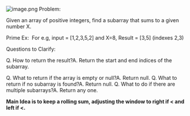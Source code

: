 ![image.png](../../../../_resources/image-4.png)
Problem:

Given an array of positive integers, find a subarray that sums to a given number X.

Prime Ex:  For e.g, input = \[1,2,3,5,2\] and X=8, Result = \[3,5\] (indexes 2,3)

Questions to Clarify:

Q. How to return the result?A. Return the start and end indices of the subarray.

Q. What to return if the array is empty or null?A. Return null.
Q. What to return if no subarray is found?A. Return null.
Q. What to do if there are multiple subarrays?A. Return any one.

**Main Idea is to keep a rolling sum, adjusting the window to right if < and left if <.**